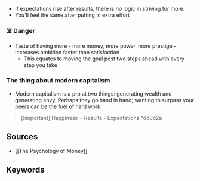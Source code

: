 - If expectations rise after results, there is no logic in striving for more.
- You'll feel the same after putting in extra effort

### ☠️ Danger
- Taste of having more - more money, more power, more prestige - increases ambition faster than satisfaction
	- This equates to moving the goal post two steps ahead with every step you take
### The thing about modern capitalism
- Modern capitalism is a pro at two things: generating wealth and generating envy. Perhaps they go hand in hand; wanting to surpass your peers can be the fuel of hard work.

> [!important] Happiness = Results - Expectations ^dc0d2a

## Sources
- [[The Psychology of Money]]
## Keywords
